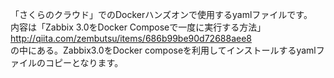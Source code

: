 「さくらのクラウド」でのDockerハンズオンで使用するyamlファイルです。
<br>
内容は「Zabbix 3.0をDocker Composeで一度に実行する方法」http://qiita.com/zembutsu/items/686b99be90d72688aee8
<br>
の中にある。Zabbix3.0をDocker composeを利用してインストールするyamlファイルのコピーとなります。

